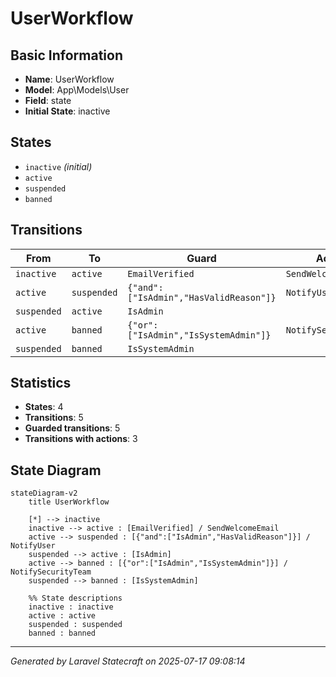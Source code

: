 # UserWorkflow

## Basic Information

- **Name**: UserWorkflow
- **Model**: App\Models\User
- **Field**: state
- **Initial State**: inactive

## States

- `inactive` *(initial)*
- `active`
- `suspended`
- `banned`

## Transitions

| From | To | Guard | Action |
|------|----|----|--------|
| `inactive` | `active` | `EmailVerified` | `SendWelcomeEmail` |
| `active` | `suspended` | `{"and":["IsAdmin","HasValidReason"]}` | `NotifyUser` |
| `suspended` | `active` | `IsAdmin` |  |
| `active` | `banned` | `{"or":["IsAdmin","IsSystemAdmin"]}` | `NotifySecurityTeam` |
| `suspended` | `banned` | `IsSystemAdmin` |  |

## Statistics

- **States**: 4
- **Transitions**: 5
- **Guarded transitions**: 5
- **Transitions with actions**: 3

## State Diagram

```mermaid
stateDiagram-v2
    title UserWorkflow

    [*] --> inactive
    inactive --> active : [EmailVerified] / SendWelcomeEmail
    active --> suspended : [{"and":["IsAdmin","HasValidReason"]}] / NotifyUser
    suspended --> active : [IsAdmin]
    active --> banned : [{"or":["IsAdmin","IsSystemAdmin"]}] / NotifySecurityTeam
    suspended --> banned : [IsSystemAdmin]

    %% State descriptions
    inactive : inactive
    active : active
    suspended : suspended
    banned : banned
```

---
*Generated by Laravel Statecraft on 2025-07-17 09:08:14*
